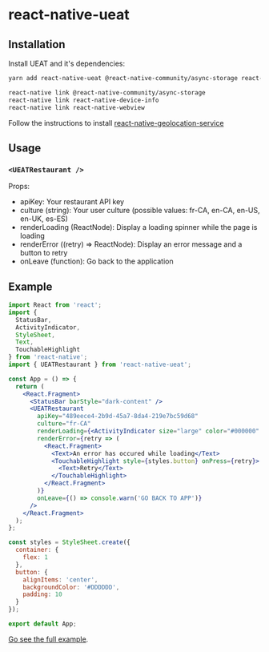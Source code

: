 # react-native-ueat

## Installation

Install UEAT and it's dependencies:

```sh
yarn add react-native-ueat @react-native-community/async-storage react-native-device-info react-native-webview react-native-geolocation-service

react-native link @react-native-community/async-storage
react-native link react-native-device-info
react-native link react-native-webview
```

Follow the instructions to install [react-native-geolocation-service](https://www.npmjs.com/package/react-native-geolocation-service)

## Usage

### `<UEATRestaurant />`

Props:

- apiKey: Your restaurant API key
- culture (string): Your user culture (possible values: fr-CA, en-CA, en-US, en-UK, es-ES)
- renderLoading (ReactNode): Display a loading spinner while the page is loading
- renderError ((retry) => ReactNode): Display an error message and a button to retry
- onLeave (function): Go back to the application

## Example

```jsx
import React from 'react';
import {
  StatusBar,
  ActivityIndicator,
  StyleSheet,
  Text,
  TouchableHighlight
} from 'react-native';
import { UEATRestaurant } from 'react-native-ueat';

const App = () => {
  return (
    <React.Fragment>
      <StatusBar barStyle="dark-content" />
      <UEATRestaurant
        apiKey="489eece4-2b9d-45a7-8da4-219e7bc59d68"
        culture="fr-CA"
        renderLoading={<ActivityIndicator size="large" color="#000000" />}
        renderError={retry => (
          <React.Fragment>
            <Text>An error has occured while loading</Text>
            <TouchableHighlight style={styles.button} onPress={retry}>
              <Text>Retry</Text>
            </TouchableHighlight>
          </React.Fragment>
        )}
        onLeave={() => console.warn('GO BACK TO APP')}
      />
    </React.Fragment>
  );
};

const styles = StyleSheet.create({
  container: {
    flex: 1
  },
  button: {
    alignItems: 'center',
    backgroundColor: '#DDDDDD',
    padding: 10
  }
});

export default App;
```

[Go see the full example](https://github.com/UEAT/react-native-ueat/tree/master/examples/MrBurger).
